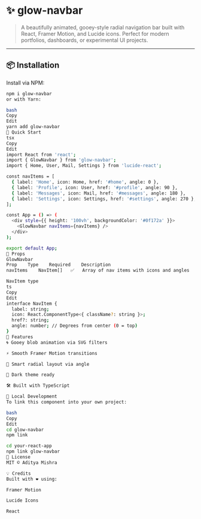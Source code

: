 # ✨ glow-navbar

> A beautifully animated, gooey-style radial navigation bar built with React, Framer Motion, and Lucide icons. Perfect for modern portfolios, dashboards, or experimental UI projects.

---

## 📦 Installation

Install via NPM:

```bash
npm i glow-navbar
or with Yarn:

bash
Copy
Edit
yarn add glow-navbar
🚀 Quick Start
tsx
Copy
Edit
import React from 'react';
import { GlowNavbar } from 'glow-navbar';
import { Home, User, Mail, Settings } from 'lucide-react';

const navItems = [
  { label: 'Home', icon: Home, href: '#home', angle: 0 },
  { label: 'Profile', icon: User, href: '#profile', angle: 90 },
  { label: 'Messages', icon: Mail, href: '#messages', angle: 180 },
  { label: 'Settings', icon: Settings, href: '#settings', angle: 270 },
];

const App = () => (
  <div style={{ height: '100vh', backgroundColor: '#0f172a' }}>
    <GlowNavbar navItems={navItems} />
  </div>
);

export default App;
🧩 Props
GlowNavbar
Prop	Type	Required	Description
navItems	NavItem[]	✅	Array of nav items with icons and angles

NavItem type
ts
Copy
Edit
interface NavItem {
  label: string;
  icon: React.ComponentType<{ className?: string }>;
  href?: string;
  angle: number; // Degrees from center (0 = top)
}
🌟 Features
🌀 Gooey blob animation via SVG filters

⚡ Smooth Framer Motion transitions

🧠 Smart radial layout via angle

🎨 Dark theme ready

🛠 Built with TypeScript

🔗 Local Development
To link this component into your own project:

bash
Copy
Edit
cd glow-navbar
npm link

cd your-react-app
npm link glow-navbar
📄 License
MIT © Aditya Mishra

💡 Credits
Built with ❤️ using:

Framer Motion

Lucide Icons

React

